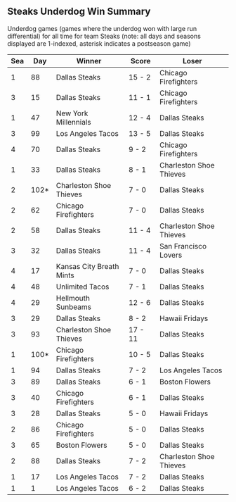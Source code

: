 ## Steaks Underdog Win Summary



Underdog games (games where the underdog won with large run differential) for all time for team Steaks (note: all days and seasons displayed are 1-indexed, asterisk indicates a postseason game)


| Sea | Day | Winner | Score | Loser | 
| ------ |------ |------ |------ |------ |
| 1 | 88 | Dallas Steaks | 15 - 2 | Chicago Firefighters | 
| 3 | 15 | Dallas Steaks | 11 - 1 | Chicago Firefighters | 
| 1 | 47 | New York Millennials | 12 - 4 | Dallas Steaks | 
| 3 | 99 | Los Angeles Tacos | 13 - 5 | Dallas Steaks | 
| 4 | 70 | Dallas Steaks | 9 - 2 | Chicago Firefighters | 
| 1 | 33 | Dallas Steaks | 8 - 1 | Charleston Shoe Thieves | 
| 2 | 102* | Charleston Shoe Thieves | 7 - 0 | Dallas Steaks | 
| 2 | 62 | Chicago Firefighters | 7 - 0 | Dallas Steaks | 
| 2 | 58 | Dallas Steaks | 11 - 4 | Charleston Shoe Thieves | 
| 3 | 32 | Dallas Steaks | 11 - 4 | San Francisco Lovers | 
| 4 | 17 | Kansas City Breath Mints | 7 - 0 | Dallas Steaks | 
| 4 | 48 | Unlimited Tacos | 7 - 1 | Dallas Steaks | 
| 4 | 29 | Hellmouth Sunbeams | 12 - 6 | Dallas Steaks | 
| 3 | 29 | Dallas Steaks | 8 - 2 | Hawaii Fridays | 
| 3 | 93 | Charleston Shoe Thieves | 17 - 11 | Dallas Steaks | 
| 1 | 100* | Chicago Firefighters | 10 - 5 | Dallas Steaks | 
| 1 | 94 | Dallas Steaks | 7 - 2 | Los Angeles Tacos | 
| 3 | 89 | Dallas Steaks | 6 - 1 | Boston Flowers | 
| 3 | 40 | Chicago Firefighters | 6 - 1 | Dallas Steaks | 
| 3 | 28 | Dallas Steaks | 5 - 0 | Hawaii Fridays | 
| 2 | 86 | Chicago Firefighters | 5 - 0 | Dallas Steaks | 
| 3 | 65 | Boston Flowers | 5 - 0 | Dallas Steaks | 
| 2 | 88 | Dallas Steaks | 7 - 2 | Charleston Shoe Thieves | 
| 1 | 17 | Los Angeles Tacos | 7 - 2 | Dallas Steaks | 
| 1 | 1 | Los Angeles Tacos | 6 - 2 | Dallas Steaks | 


